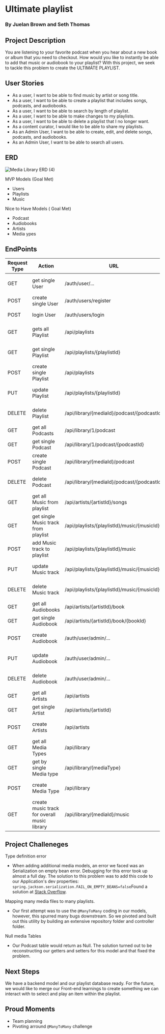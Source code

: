# Ultimate playlist 
### By Juelan Brown and Seth Thomas

## Project Description 
You are listening to your favorite podcast when you hear about a new book or album that you need to checkout. How would you like to instantly be able to add that music or audiobook to your playlist? With this project, we seek to tackle this problem to create the ULTIMATE PLAYLIST.

## User Stories
- As a user, I want to be able to find music by artist or song title.
- As a user, I want to be able to create a playlist that includes songs, podcasts, and audiobooks.
- As a user, I want to be able to search by length of playlist.
- As a user, I want to be able to make changes to my playlists.
- As a user, I want to be able to delete a playlist that I no longer want.
- As  a content curator, I would like to be able to share my playlists.
- As an Admin User, I want to be able to create, edit, and delete songs, podcasts, and audiobooks.
- As an Admin User, I want to be able to search all users.


## ERD
![Media Library ERD (4)](https://user-images.githubusercontent.com/72534273/148461142-6dae3c54-5397-475f-a710-546c7b5ea617.png)

MVP Models (Goal Met)
- Users
- Playlists
- Music

Nice to Have Models ( Goal Met)
- Podcast 
- Audiobooks 
- Artists 
- Media ypes 

## EndPoints

Request Type	|Action	|URL	|Request Body	|Request Header	|Access
------------ |------------ | ------------- | ------------- | ------------- | -------------
|GET	|get single User	|/auth/user/...	|None	|Authorization Bearer TOKEN	|PRIVATE
|POST	|create single User	|/auth/users/register	|User Details	|None	|PUBLIC
|POST	|login User	|/auth/users/login	|User login Info	|None	|PUBLIC
|GET	|gets all Playlist	|/api/playlists	|None	|Authorization Bearer TOKEN	|PRIVATE
|GET	|get single Playlist	|/api/playlists/{playlistId}	|None	|Authorization Bearer TOKEN	|PRIVATE
|POST	|create single Playlist	|/api/playlists	|Playlist info	|Authorization Bearer TOKEN	|PRIVATE
|PUT	|update Playlist	|/api/playlists/{playlistId}	|Playlist info	|Authorization Bearer TOKEN	|PRIVATE
|DELETE	|delete Playlist	|/api/library/{mediaId}/podcast/{podcastId}	|None	|Authorization Bearer TOKEN	|PRIVATE
|GET	|get all Podcasts	|/api/library/1/podcast	|None	|None	|PUBLIC
|GET	|get single Podcast	|/api/library/1/podcast/{podcastId}	|None	|None	|PUBLIC
|POST	|create single Podcast	|/api/library/{mediaId}/podcast	|Podcast info	|None	|ADMIN
|DELETE	|delete Podcast	|/api/library/{mediaId}/podcast/{podcastId}	|None	|Authorization Bearer TOKEN	|ADMIN
|GET	|get all Music from playlist	|/api/artists/{artistId}/songs	|None	|None	|PUBLIC
|GET	|get single Music track from playlist	|/api/playlists/{playlistId}/music/{musicId} |None	|None	|PUBLIC
|POST	|add Music track to playlist	|/api/playlists/{playlistId}/music	|Music Track info	|Authorization Bearer TOKEN	|ADMIN
|PUT	|update Music track	|/api/playlists/{playlistId}/music/{musicId}	|Music Track info	|Authorization Bearer TOKEN	|ADMIN
|DELETE	|delete Music track	|/api/playlists/{playlistId}/music/{musicId}	|None	|Authorization Bearer TOKEN	|ADMIN
|GET	|get all Audiobooks	|/api/artists/{artistId}/book	|None	|None	|PUBLIC
|GET	|get single Audiobook	|/api/artists/{artistId}/book/{bookId}	|None	|None	|PUBLIC
|POST	|create Audiobook	|/auth/user/admin/...	|Audiobook info	|Authorization Bearer TOKEN	|ADMIN
|PUT	|update Audiobook	|/auth/user/admin/...	|Audiobook info	|Authorization Bearer TOKEN	|ADMIN
|DELETE	|delete Audiobook	|/auth/user/admin/...	|None	|Authorization Bearer TOKEN	|ADMIN
|GET	|get all Artists	|/api/artists	|None	|None	|PUBLIC
|GET	|get single Artist	|/api/artists/{artistId}	|None	|None	|PUBLIC
|POST	|create Artists	|/api/artists	|Artist Details	|Authorization Bearer TOKEN	|ADMIN
|GET	|get all Media Types	|/api/library	|None	|Authorization Bearer TOKEN	|ADMIN
|GET	|get by single Media type	|/api/library/{mediaType}	|None	|Authorization Bearer TOKEN	|ADMIN
|POST	|create Media Type	|/api/library	|Media Type Info	|Authorization Bearer TOKEN	|ADMIN
|GET	|create music track for overall music library 	|/api/library/{mediaId}/music	|None	|Authorization Bearer TOKEN	|ADMIN


## Project Challeneges
Type definition error 
   - When adding additional media models, an error we faced was an Serialization on empty bean error. Debugging for this error took up almost a full day. The solution to this problem was to add this code to our Application's dev properties: `spring.jackson.serialization.FAIL_ON_EMPTY_BEANS=false`Found a solution at [Stack Overflow](https://stackoverflow.com/questions/28862483/spring-and-jackson-how-to-disable-fail-on-empty-beans-through-responsebody).
   
Mapping many media files to many playlists.
   - Our first attempt was to use the `@ManyToMany` coding in our models, however, this spurred many bugs downstream. So we pivoted and built out this utility by building an extensive repository folder and controller folder.
   
Null media Tables
   - Our Podcast table would return as Null. The solution turned out to be reconstructing our getters and setters for this model and that fixed the problem.

## Next Steps
We have a backend model and our playlist database ready. For the future, we would like to merge our Front-end learnings to create something we can interact with to  select and play an item within the playlist.

## Proud Moments
- Team planning 
- Pivoting arround `@ManyToMany` challenge
